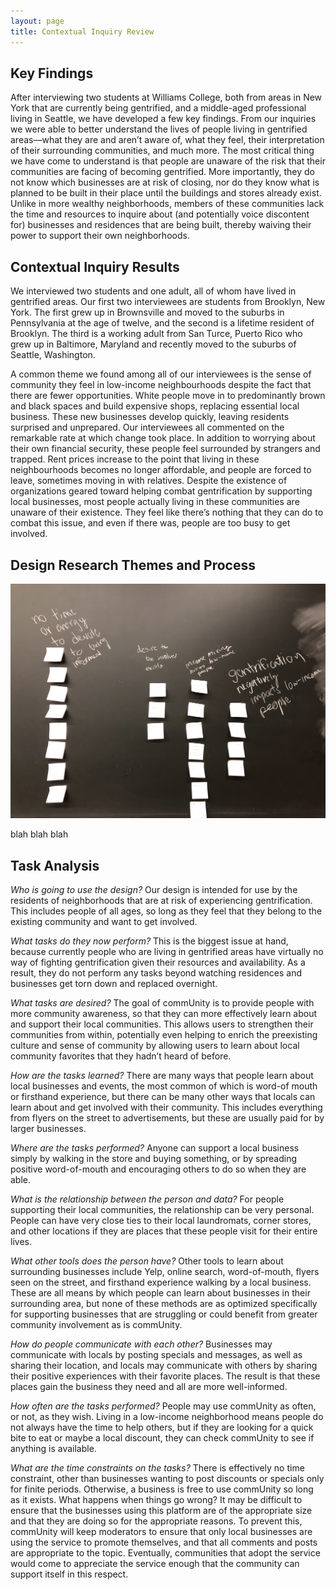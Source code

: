 ```yaml
---
layout: page
title: Contextual Inquiry Review
---
```


## Key Findings

After interviewing two students at Williams College, both from areas in New York that are currently being gentrified, and a middle-aged professional living in Seattle, we have developed a few key findings. From our inquiries we were able to better understand the lives of people living in gentrified areas––what they are and aren’t aware of, what they feel, their interpretation of their surrounding communities, and much more. The most critical thing we have come to understand is that people are unaware of the risk that their communities are facing of  becoming gentrified. More importantly, they do not know which businesses are at risk of closing, nor do they know what is planned to be built in their place until the buildings and stores already exist. Unlike in more wealthy neighborhoods, members of these communities lack the time and resources to inquire about (and potentially voice discontent for) businesses and residences that are being built, thereby waiving their power to support their own neighborhoods.

## Contextual Inquiry Results

We interviewed two students and one adult, all of whom have lived in gentrified areas. Our first two interviewees are students from Brooklyn, New York. The first grew up in Brownsville and moved to the suburbs in Pennsylvania at the age of twelve, and the second is a lifetime resident of Brooklyn. The third is a working adult from San Turce, Puerto Rico who grew up in Baltimore, Maryland and recently moved to the suburbs of Seattle, Washington.
	
A common theme we found among all of our interviewees is the sense of community they feel in low-income neighbourhoods despite the fact that there are fewer opportunities. White people move in to predominantly brown and black spaces and build expensive shops, replacing essential local business. These new businesses develop quickly, leaving residents surprised and unprepared. Our interviewees all commented on the remarkable rate at which change took place. In addition to worrying about their own financial security, these people feel surrounded by strangers and trapped. Rent prices increase to the point that living in these neighbourhoods becomes no longer affordable, and people are forced to leave, sometimes moving in with relatives. Despite the existence of organizations geared toward helping combat gentrification by supporting local businesses, most people actually living in these communities are unaware of their existence. They feel like there’s nothing that they can do to combat this issue, and even if there was, people are too busy to get involved.

## Design Research Themes and Process

<img src="/img/affinityDiag.png" class="center"> 

blah blah blah

## Task Analysis

_Who is going to use the design?_ Our design is intended for use by the residents of neighborhoods that are at risk of experiencing gentrification. This includes people of all ages, so long as they feel that they belong to the existing community and want to get involved.

_What tasks do they now perform?_ This is the biggest issue at hand, because currently people who are living in gentrified areas have virtually no way of fighting gentrification given their resources and availability. As a result, they do not perform any tasks beyond watching residences and businesses get torn down and replaced overnight.

_What tasks are desired?_ The goal of commUnity is to provide people with more community awareness, so that they can more effectively learn about and support their local communities. This allows users to strengthen their communities from within, potentially even helping to enrich the preexisting culture and sense of community by allowing users to learn about local community favorites that they hadn’t heard of before.

_How are the tasks learned?_ There are many ways that people learn about local businesses and events, the most common of which is word-of mouth or firsthand experience, but there can be many other ways that locals can learn about and get involved with their community. This includes everything from flyers on the street to advertisements, but these are usually paid for by larger businesses.

_Where are the tasks performed?_ Anyone can support a local business simply by walking in the store and buying something, or by spreading positive word-of-mouth and encouraging others to do so when they are able.

_What is the relationship between the person and data?_ For people supporting their local communities, the relationship can be very personal. People can have very close ties to their local laundromats, corner stores, and other locations if they are places that these people visit for their entire lives. 

_What other tools does the person have?_ Other tools to learn about surrounding businesses include Yelp, online search, word-of-mouth, flyers seen on the street, and firsthand experience walking by a local business. These are all means by which people can learn about businesses in their surrounding area, but none of these methods are as optimized specifically for supporting businesses that are struggling or could benefit from greater community involvement as is commUnity.

_How do people communicate with each other?_ Businesses may communicate with locals by posting specials and messages, as well as sharing their location, and locals may communicate with others by sharing their positive experiences with their favorite places. The result is that these places gain the business they need and all are more well-informed.

_How often are the tasks performed?_ People may use commUnity as often, or not, as they wish. Living in a low-income neighborhood means people do not always have the time to help others, but if they are looking for a quick bite to eat or maybe a local discount, they can check commUnity to see if anything is available.

_What are the time constraints on the tasks?_ There is effectively no time constraint, other than businesses wanting to post discounts or specials only for finite periods. Otherwise, a business is free to use commUnity so long as it exists.
What happens when things go wrong? It may be difficult to ensure that the businesses using this platform are of the appropriate size and that they are doing so for the appropriate reasons. To prevent this, commUnity will keep moderators to ensure that only local businesses are using the service to promote themselves, and that all comments and posts are appropriate to the topic. Eventually, communities that adopt the service would come to appreciate the service enough that the community can support itself in this respect. 

